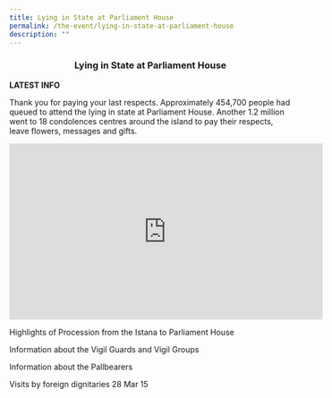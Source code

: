 ```yaml
---
title: Lying in State at Parliament House
permalink: /the-event/lying-in-state-at-parliament-house
description: ""
---
```

### <Center>Lying in State at Parliament House</center>

**LATEST INFO**

Thank you for paying your last respects. Approximately 454,700 people had queued to attend the lying in state at Parliament House. Another 1.2 million went to 18 condolences centres around the island to pay their respects, leave flowers, messages and gifts.  

<iframe width="560" height="315" src="https://www.youtube.com/embed/yEgR8HyV3VU" title="YouTube video player" frameborder="0" allow="accelerometer; autoplay; clipboard-write; encrypted-media; gyroscope; picture-in-picture" allowfullscreen></iframe>

Highlights of  Procession from the Istana to Parliament House

Information about the Vigil Guards and Vigil Groups

Information about the Pallbearers

Visits by foreign dignitaries 28 Mar 15